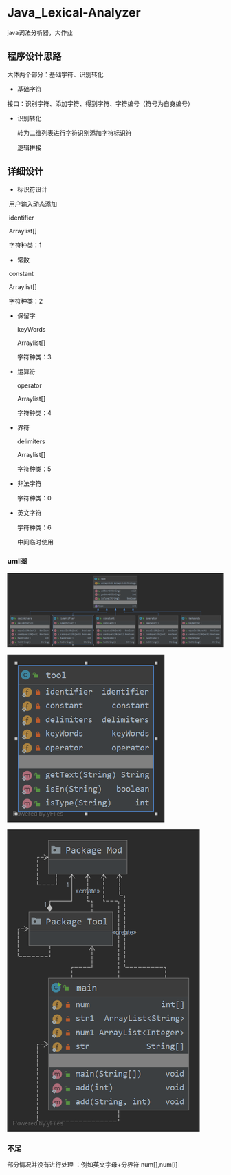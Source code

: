# Java_Lexical-Analyzer
java词法分析器，大作业



## 程序设计思路

大体两个部分：基础字符、识别转化

  

-   基础字符


接口：识别字符、添加字符、得到字符、字符编号（符号为自身编号）

  - 识别转化

     转为二维列表进行字符识别添加字符标识符

     逻辑拼接

     




## 详细设计

 - 标识符设计

​       用户输入动态添加

​       identifier

​       Arraylist[]

​      字符种类：1

+ 常数

​       constant

​       Arraylist[]

​       字符种类：2

- 保留字

  keyWords

  Arraylist[]

  字符种类：3
  
- 运算符

  operator

  Arraylist[]

  字符种类：4

- 界符

  delimiters

  Arraylist[]

  字符种类：5
  
- 非法字符

  字符种类：0

- 英文字符

  字符种类：6

  中间临时使用



### uml图





![](https://github.com/huoyanlieniao/Java_Lexical-Analyzer/blob/main/Java_Lexical-Analyzer/uml/Package%20Mod.png?raw=true)





![](https://github.com/huoyanlieniao/Java_Lexical-Analyzer/blob/main/Java_Lexical-Analyzer/uml/Package%20Tool.png?raw=true)





![](https://github.com/huoyanlieniao/Java_Lexical-Analyzer/blob/main/Java_Lexical-Analyzer/uml/Top-Level%20Package.png?raw=true)

### 不足

部分情况并没有进行处理 ：例如英文字母+分界符  num[],num[i]
